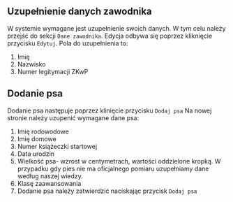 ## Uzupełnienie danych zawodnika

W systemie wymagane jest uzupełnienie swoich danych. W tym celu należy przejść do sekcji `Dane zawodnika`.
Edycja odbywa się poprzez kliknięcie przycisku `Edytuj`.
Pola do uzupełnienia to:
1. Imię
2. Nazwisko
3. Numer legitymacji ZKwP

## Dodanie psa

Dodanie psa następuje poprzez klinięcie przycisku `Dodaj psa`
Na nowej stronie należy uzupenić wymagane dane psa:
1. Imię rodowodowe
2. Imię domowe
3. Numer książeczki startowej
4. Data urodzin
5. Wielkość psa- wzrost w centymetrach, wartości oddzielone kropką. W przypadku gdy pies nie ma oficjalnego pomiaru uzupełniamy dane według naszej wiedzy.
6. Klasę zaawansowania
7. Dodanie psa należy zatwierdzić naciskając przycisk `Dodaj psa`